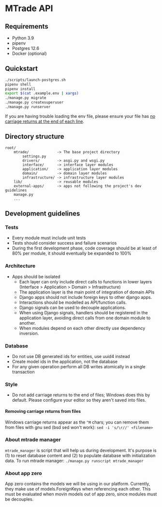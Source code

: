 # MTrade API

## Requirements
- Python 3.9
- pipenv
- Postgres 12.6
- Docker (optional)

## Quickstart
```bash
./scripts/launch-postgres.sh
pipenv shell
pipenv install
export $(cat .example.env | xargs)
./manage.py migrate
./manage.py createsuperuser
./manage.py runserver
```

If you are having trouble loading the env file, please ensure your file has [no carriage returns at the end of each line](#removing-carriage-returns-from-files).


## Directory structure
```text
root/
    mtrade/             -> The base project directory
        settings.py
        drivers/        -> asgi.py and wsgi.py
        interface/      -> interface layer modules
        application/    -> application layer modules
        domain/         -> domain layer modules
        infrastructure/ -> infrastructure layer modules
    lib/                -> reusable modules
    external-apps/      -> apps not following the project's dev guidelines
    manage.py
    ...
```

## Development guidelines
### Tests
- Every module must include unit tests
- Tests should consider success and failure scenarios
- During the first development phase, code coverage should be at least of 80% per module, it should eventually be expanded to 100%

### Architecture
- Apps should be isolated
    - Each layer can only include direct calls to functions in lower layers (Interface > Application > Domain > Infrastructure)
    - The application layer is the main point of integration of domain APIs
    - Django apps should not include foreign keys to other django apps.
    - Interactions should be modelled as API/function calls.
    - Django signals can be used to decouple applications.
    - When using Django signals, handlers should be registered in the application layer, avoiding direct calls from one domain module to another.
    - When modules depend on each other directly use dependency inversion.

### Database
- Do not use DB generated ids for entities, use uuid4 instead
- Create model ids in the application, not the database
- For any given operation perform all DB writes atomically in a single transaction

### Style
- Do not add carriage returns to the end of files; Windows does this by default. Please configure your editor so they aren't saved into files.

#### Removing carriage returns from files
Windows carriage returns appear as the `^M` chars; you can remove them from files with gnu sed (bsd sed won't work): `sed -i 's/\r//' <filename>`

### About mtrade manager
`mtrade_manager` is script that will help us during development. It's purpose is (1) to reset database content and (2) to populate database with initialization data.
To run mtrade manager:
`./manage.py runscript mtrade_manager`

### About app zero
App zero contains the models we will be using in our platform. Currently, they make use of models.ForeignKeys when referencing each other. This must be evaluated when movin models out of app zero, since modules must be decouples.
 
